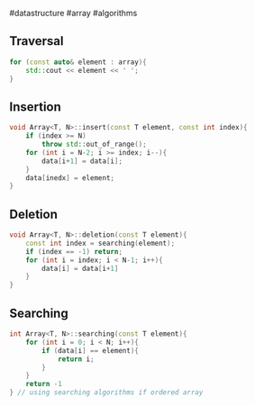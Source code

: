 #datastructure #array #algorithms

## Traversal
```cpp
for (const auto& element : array){
	std::cout << element << ' ';
}
```
## Insertion
```cpp
void Array<T, N>::insert(const T element, const int index){
	if (index >= N)
		throw std::out_of_range();
	for (int i = N-2; i >= index; i--){
		data[i+1] = data[i];
	}
	data[inedx] = element;
}
```
## Deletion
```cpp
void Array<T, N>::deletion(const T element){
	const int index = searching(element);
	if (index == -1) return;
	for (int i = index; i < N-1; i++){
		data[i] = data[i+1]
	}
}
```
## Searching
```cpp
int Array<T, N>::searching(const T element){
	for (int i = 0; i < N; i++){
		if (data[i] == element){
			return i;
		}
	}
	return -1 
} // using searching algorithms if ordered array
```
